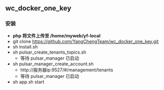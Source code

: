 ## wc_docker_one_key

### 安装
-  **php 将文件上传至 /home/myweb/yf-local**
-  git clone https://github.com/YangChengTeam/wc_docker_one_key.git
-  sh install.sh
-  sh pulsar_create_tenants_topics.sh
   - 等待 pulsar_manager 已启动
-  sh pulsar_manager_create_account.sh 
   - http://服务器ip:9527/#/management/tenants
   - 等待 pulsar_manager 已启动
-  sh app.sh start
